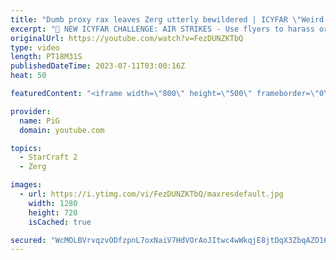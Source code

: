 ```yaml
---
title: "Dumb proxy rax leaves Zerg utterly bewildered | ICYFAR \"Weird Harassment\" - StarCraft 2"
excerpt: "🤯 NEW ICYFAR CHALLENGE: AIR STRIKES - Use flyers to harass or attack multiple places at once! Send submissions to eonblu95@gmail.com as attachment AND only ICYFAR as the subject. Max 1 replay per person. Latest submission is on the 21st July  🤯 In this episode of I Cast Your Freakin Awesome Replays"
originalUrl: https://youtube.com/watch?v=FezDUNZKTbQ
type: video
length: PT18M31S
publishedDateTime: 2023-07-11T03:00:16Z
heat: 50

featuredContent: "<iframe width=\"800\" height=\"500\" frameborder=\"0\" src=\"https://www.youtube.com/embed/FezDUNZKTbQ\" allow=\"accelerometer; autoplay; encrypted-media; gyroscope; picture-in-picture\" allowfullscreen></iframe>"

provider:
  name: PiG
  domain: youtube.com

topics:
  - StarCraft 2
  - Zerg

images:
  - url: https://i.ytimg.com/vi/FezDUNZKTbQ/maxresdefault.jpg
    width: 1280
    height: 720
    isCached: true

secured: "WcMOLBVrvqzvODfzpnL7oxNaiV7HdVOrAoJItwc4wWkqjE8jtDqX3ZbqAZO162C5SOMCPCBE3rt7Utm+KT7G4d0i7z/4+D10osTsGoLvTVitQpVUu+FH6E5xR2QlzxbvpqgYVf8t3/92PW+0yd8W1otu1K0LAmpxacD83QUhpRdS6BuiYNd5ixC6NPZd81ZYohb/vbXMvMSe44NnF/WcluRW6Ypkgh9C79rifcjxXtJtMtWrGxTJ46fEqeWQH4kqLL4+mEKl+gjj3udmaP8l4da8HQoaFeuRWwj3CzN6ZekOrv51ifBQ8RIyxVF7T3ZHgkrVMJ4qUyhCcDlHTY70wwDduBVIyu0FTmiIVKintWDftunxN58b0vvpLhfRqCQWeF2PsOFBt6isVTw4bFHI5gRahcTtmVzhpvjgpEFtGGE=;78q02UeO3S3A1rNJjcRbfw=="
---
```


